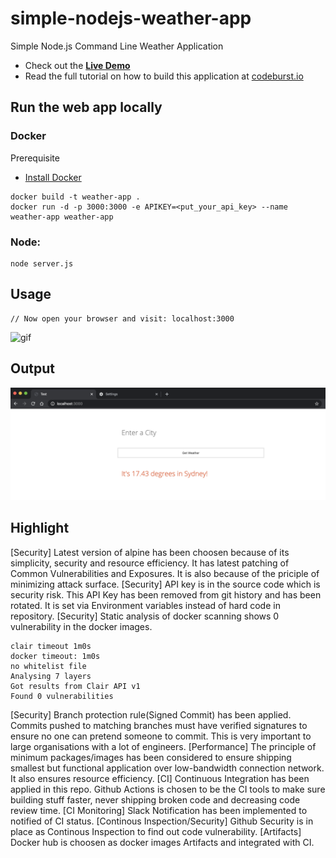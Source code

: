 # simple-nodejs-weather-app
Simple Node.js Command Line Weather Application

* Check out the **[Live Demo](https://simple-nodejs-weather-app-irhhpddsku.now.sh/)**
* Read the full tutorial on how to build this application at [codeburst.io](https://codeburst.io)
## Run the web app locally
### Docker
Prerequisite
* [Install Docker](https://docs.docker.com/get-docker/)
```
docker build -t weather-app .
docker run -d -p 3000:3000 -e APIKEY=<put_your_api_key> --name weather-app weather-app
```
### Node:
```
node server.js
```
## Usage
```
// Now open your browser and visit: localhost:3000
```
![gif](https://github.com/bmorelli25/simple-nodejs-weather-app/blob/master/giphy.gif?raw=true 'website gif')

## Output
![Result](./result.png)

## Highlight
[Security] Latest version of alpine has been choosen because of its simplicity, security and resource efficiency. It has latest patching of Common Vulnerabilities and Exposures. It is also because of the priciple of minimizing attack surface.
[Security] API key is in the source code which is security risk. This API Key has been removed from git history and has been rotated. It is set via Environment variables instead of hard code in repository.
[Security] Static analysis of docker scanning shows 0 vulnerability in the docker images.
```
clair timeout 1m0s
docker timeout: 1m0s
no whitelist file
Analysing 7 layers
Got results from Clair API v1
Found 0 vulnerabilities
```
[Security] Branch protection rule(Signed Commit) has been applied. Commits pushed to matching branches must have verified signatures to ensure no one can pretend someone to commit. This is very important to large organisations with a lot of engineers.
[Performance] The principle of minimum packages/images has been considered to ensure shipping smallest but functional application over low-bandwidth connection network. It also ensures resource efficiency.
[CI] Continuous Integration has been applied in this repo. Github Actions is chosen to be the CI tools to make sure building stuff faster, never shipping broken code and decreasing code review time.
[CI Monitoring] Slack Notification has been implemented to notified of CI status.
[Continous Inspection/Security] Github Security is in place as Continous Inspection to find out code vulnerability.
[Artifacts] Docker hub is choosen as docker images Artifacts and integrated with CI.
